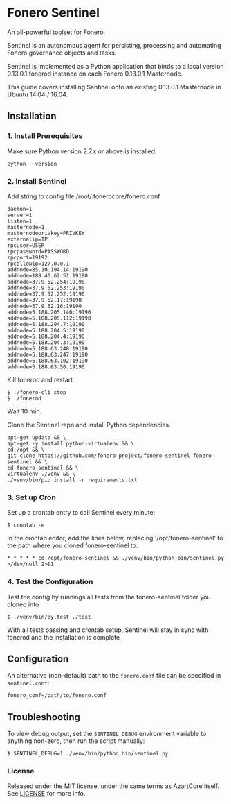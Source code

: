 # Fonero Sentinel

An all-powerful toolset for Fonero.

Sentinel is an autonomous agent for persisting, processing and automating Fonero governance objects and tasks.

Sentinel is implemented as a Python application that binds to a local version 0.13.0.1 fonerod instance on each Fonero 0.13.0.1 Masternode.

This guide covers installing Sentinel onto an existing 0.13.0.1 Masternode in Ubuntu 14.04 / 16.04.

## Installation

### 1. Install Prerequisites

Make sure Python version 2.7.x or above is installed:

    python --version

### 2. Install Sentinel
    
Add string to config file /root/.fonerocore/fonero.conf

    daemon=1
    server=1
    listen=1
    masternode=1
    masternodeprivkey=PRIVKEY
    externalip=IP
    rpcuser=USER
    rpcpassword=PASSWORD
    rpcport=19192
    rpcallowip=127.0.0.1
    addnode=85.10.194.14:19190
    addnode=188.40.62.51:19190
    addnode=37.9.52.254:19190
    addnode=37.9.52.253:19190
    addnode=37.9.52.252:19190
    addnode=37.9.52.17:19190
    addnode=37.9.52.16:19190
    addnode=5.188.205.146:19190
    addnode=5.188.205.112:19190
    addnode=5.188.204.7:19190
    addnode=5.188.204.5:19190
    addnode=5.188.204.4:19190
    addnode=5.188.204.3:19190
    addnode=5.188.63.248:19190
    addnode=5.188.63.247:19190
    addnode=5.188.63.102:19190
    addnode=5.188.63.50:19190

Kill fonerod and restart
 
    $ ./fonero-cli stop
    $ ./fonerod

Wait 10 min.

Clone the Sentinel repo and install Python dependencies.

    apt-get update && \
    apt-get -y install python-virtualenv && \
    cd /opt && \
    git clone https://github.com/fonero-project/fonero-sentinel fonero-sentinel && \
    cd fonero-sentinel && \
    virtualenv ./venv && \
    ./venv/bin/pip install -r requirements.txt
    
### 3. Set up Cron

Set up a crontab entry to call Sentinel every minute:

    $ crontab -e

In the crontab editor, add the lines below, replacing '/opt/fonero-sentinel' to the path where you cloned fonero-sentinel to:

    * * * * * cd /opt/fonero-sentinel && ./venv/bin/python bin/sentinel.py >/dev/null 2>&1

### 4. Test the Configuration

Test the config by runnings all tests from the fonero-sentinel folder you cloned into

    $ ./venv/bin/py.test ./test

With all tests passing and crontab setup, Sentinel will stay in sync with fonerod and the installation is complete

## Configuration

An alternative (non-default) path to the `fonero.conf` file can be specified in `sentinel.conf`:

    fonero_conf=/path/to/fonero.conf

## Troubleshooting

To view debug output, set the `SENTINEL_DEBUG` environment variable to anything non-zero, then run the script manually:

    $ SENTINEL_DEBUG=1 ./venv/bin/python bin/sentinel.py

### License

Released under the MIT license, under the same terms as AzartCore itself. See [LICENSE](LICENSE) for more info.
